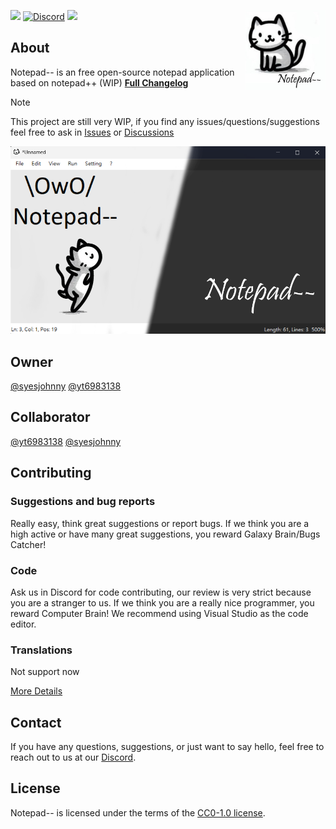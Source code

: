 <img src="img/icon.jpg" alt="Notepad--" align="right" width="128px"></img>
[![](https://img.shields.io/github/license/johnny263/notepad-minus-minus?style=flat-square)](https://github.com/syesjohnny/notepad-minus-minus/master/LICENSE)
[![Discord](https://img.shields.io/discord/1165154972665659412?style=flat-square&logo=discord&label=Discord)](https://discord.gg/GNcq8sabBt)
![](https://img.shields.io/github/downloads/syesjohnny/Notepad-minus-minus/total?style=flat-square)
## About
Notepad-- is an free open-source notepad application based on notepad++ (WIP)
[**Full Changelog**](Changelog.md)
> [!NOTE]
> This project are still very WIP, if you find any issues/questions/suggestions feel free to ask in [Issues](https://github.com/johnny263/Notepad-minus-minus/issues) or [Discussions](https://github.com/johnny263/Notepad-minus-minus/discussions)

<div align="center">

![Notepad-- Screenshot](img/main.png)

</div>

## Owner
[@syesjohnny](https://github.com/syesjohnny) [@yt6983138](https://github.com/yt6983138)

## Collaborator
[@yt6983138](https://github.com/yt6983138) [@syesjohnny](https://github.com/syesjohnny)

## Contributing
### Suggestions and bug reports
Really easy, think great suggestions or report bugs.
If we think you are a high active or have many great suggestions, you reward Galaxy Brain/Bugs Catcher!

### Code
Ask us in Discord for code contributing, our review is very strict because you are a stranger to us.
If we think you are a really nice programmer, you reward Computer Brain!
We recommend using Visual Studio as the code editor.

### Translations
Not support now

[More Details](CONTRIBUTING.md)
## Contact
If you have any questions, suggestions, or just want to say hello, feel free to reach out to us at our [Discord](https://discord.gg/GNcq8sabBt).

## License
Notepad-- is licensed under the terms of the [CC0-1.0 license](https://github.com/johnny263/Notepad-minus-minus/blob/master/LICENSE).
